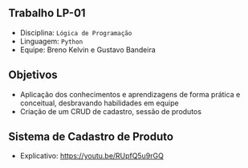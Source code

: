 ## Trabalho LP-01
- Disciplina: `Lógica de Programação`
- Linguagem: `Python`
- Equipe: Breno Kelvin e Gustavo Bandeira

## Objetivos
- Aplicação dos conhecimentos e aprendizagens de forma prática e conceitual, desbravando habilidades em equipe
- Criação de um CRUD de cadastro, sessão de produtos

## Sistema de Cadastro de Produto
- Explicativo: https://youtu.be/RUpfQ5u9rGQ
